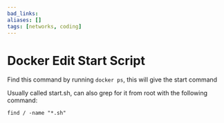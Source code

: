 ```yaml
---
bad_links: 
aliases: []
tags: [networks, coding]
---
```

# Docker Edit Start Script

Find this command by running `docker ps`, this will give the start command

Usually called start.sh, can also grep for it from root with the following command:
```
find / -name "*.sh"
```